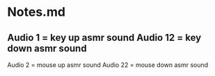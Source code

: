 # Notes.md
Audio 1 = key up asmr sound
Audio 12 = key down asmr sound
-------------------------------------
Audio 2 = mouse up asmr sound
Audio 22 = mouse down asmr sound
